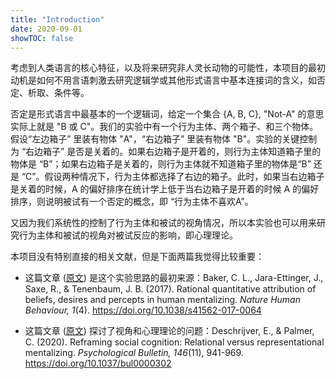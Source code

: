 ```yaml
---
title: "Introduction"
date: 2020-09-01
showTOC: false
---
```


考虑到人类语言的核心特征，以及将来研究非人灵长动物的可能性，本项目的最初动机是如何不用言语刺激去研究逻辑学或其他形式语言中基本连接词的含义，如否定、析取、条件等。

否定是形式语言中最基本的一个逻辑词，给定一个集合 {A, B, C}, "Not-A" 的意思实际上就是 "B 或 C"。我们的实验中有一个行为主体、两个箱子、和三个物体。假设“左边箱子” 里装有物体 "A"，“右边箱子” 里装有物体 "B"。实验的关键控制为 “右边箱子” 是否是关着的。如果右边箱子是开着的，则行为主体知道箱子里的物体是 “B”；如果右边箱子是关着的，则行为主体就不知道箱子里的物体是“B” 还是 “C”。假设两种情况下，行为主体都选择了右边的箱子。此时，如果当右边箱子是关着的时候，A 的偏好排序在统计学上低于当右边箱子是开着的时候 A 的偏好排序，则说明被试有一个否定的概念，即 “行为主体不喜欢A”。

又因为我们系统性的控制了行为主体和被试的视角情况，所以本实验也可以用来研究行为主体和被试的视角对被试反应的影响，即心理理论。

本项目没有特别直接的相关文献，但是下面两篇我觉得比较重要：

- 这篇文章 ([原文](../Source_Files/baker2017.pdf)) 是这个实验思路的最初来源：Baker, C. L., Jara-Ettinger, J., Saxe, R., \& Tenenbaum, J. B. (2017). Rational quantitative attribution of beliefs, desires and percepts in human mentalizing. *Nature Human Behaviour, 1*(4). https://doi.org/10.1038/s41562-017-0064 

- 这篇文章 ([原文](../Source_Files/ReframingSocialCognition.pdf)) 探讨了视角和心理理论的问题：Deschrijver, E., \& Palmer, C. (2020). Reframing social cognition: Relational versus representational mentalizing. *Psychological Bulletin, 146*(11), 941-969. https://doi.org/10.1037/bul0000302
